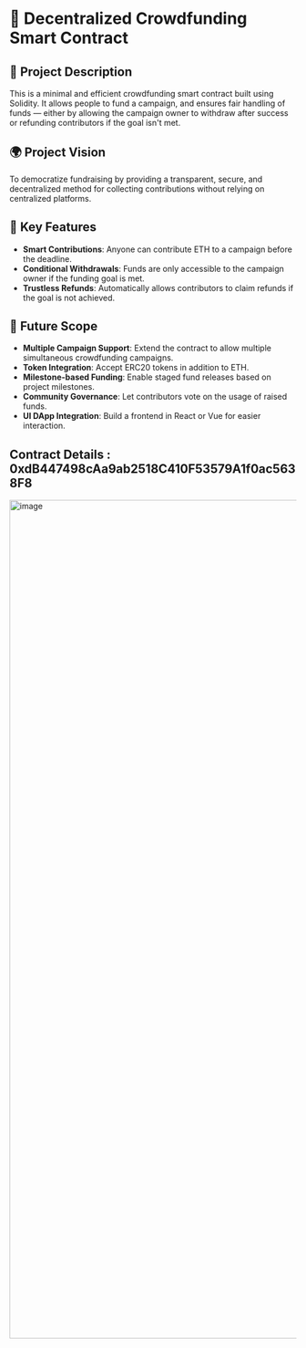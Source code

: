 # 💸 Decentralized Crowdfunding Smart Contract

## 📖 Project Description

This is a minimal and efficient crowdfunding smart contract built using Solidity. It allows people to fund a campaign, and ensures fair handling of funds — either by allowing the campaign owner to withdraw after success or refunding contributors if the goal isn't met.

## 🌍 Project Vision

To democratize fundraising by providing a transparent, secure, and decentralized method for collecting contributions without relying on centralized platforms.

## 🚀 Key Features

- **Smart Contributions**: Anyone can contribute ETH to a campaign before the deadline.
- **Conditional Withdrawals**: Funds are only accessible to the campaign owner if the funding goal is met.
- **Trustless Refunds**: Automatically allows contributors to claim refunds if the goal is not achieved.

## 🔮 Future Scope

- **Multiple Campaign Support**: Extend the contract to allow multiple simultaneous crowdfunding campaigns.
- **Token Integration**: Accept ERC20 tokens in addition to ETH.
- **Milestone-based Funding**: Enable staged fund releases based on project milestones.
- **Community Governance**: Let contributors vote on the usage of raised funds.
- **UI DApp Integration**: Build a frontend in React or Vue for easier interaction.

## Contract Details : 0xdB447498cAa9ab2518C410F53579A1f0ac5638F8
<img width="1470" alt="image" src="https://github.com/user-attachments/assets/8450288d-950f-4da8-96a2-af5bae4c0d22" />
